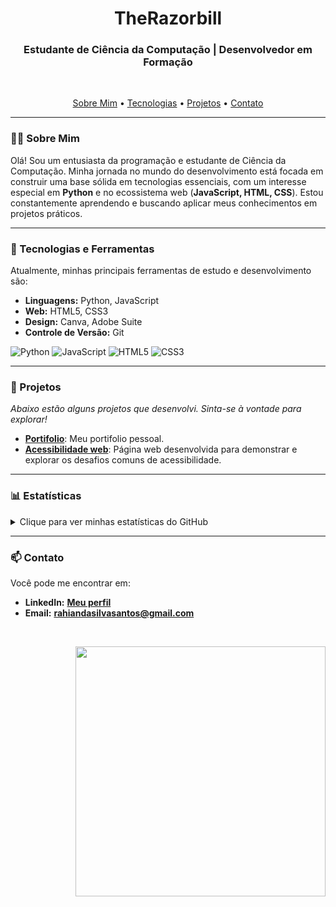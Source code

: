 <h1 align="center">TheRazorbill</h1>
<h3 align="center">Estudante de Ciência da Computação | Desenvolvedor em Formação</h3>

<br>

<p align="center">
  <a href="#-sobre-mim">Sobre Mim</a> •
  <a href="#-tecnologias">Tecnologias</a> •
  <a href="#-projetos">Projetos</a> •
  <a href="#-contato">Contato</a>
</p>

---

### 👨‍💻 Sobre Mim

Olá! Sou um entusiasta da programação e estudante de Ciência da Computação. Minha jornada no mundo do desenvolvimento está focada em construir uma base sólida em tecnologias essenciais, com um interesse especial em **Python** e no ecossistema web (**JavaScript, HTML, CSS**). Estou constantemente aprendendo e buscando aplicar meus conhecimentos em projetos práticos.

---

### 🚀 Tecnologias e Ferramentas

Atualmente, minhas principais ferramentas de estudo e desenvolvimento são:

- **Linguagens:** Python, JavaScript
- **Web:** HTML5, CSS3
- **Design:** Canva, Adobe Suite
- **Controle de Versão:** Git

<p>
  <img src="https://img.shields.io/badge/python-3670A0?style=for-the-badge&logo=python&logoColor=ffdd54" alt="Python">
  <img src="https://img.shields.io/badge/javascript-%23323330.svg?style=for-the-badge&logo=javascript&logoColor=%23F7DF1E" alt="JavaScript">
  <img src="https://img.shields.io/badge/html5-%23E34F26.svg?style=for-the-badge&logo=html5&logoColor=white" alt="HTML5">
  <img src="https://img.shields.io/badge/css3-%231572B6.svg?style=for-the-badge&logo=css3&logoColor=white" alt="CSS3">
</p>

---

### 📂 Projetos
*Abaixo estão alguns projetos que desenvolvi. Sinta-se à vontade para explorar!*

-   **[Portifolio](https://github.com/TheRazorbill/meu-portfolio)**: Meu portifolio pessoal.
-   **[Acessibilidade web](https://github.com/TheRazorbill/Acessibilidade-Web-2.0)**: Página web desenvolvida para demonstrar e explorar os desafios comuns de acessibilidade.

---

### 📊 Estatísticas

<details>
  <summary>Clique para ver minhas estatísticas do GitHub</summary>
  <br>
  <p align="center">
    <img src="https://nirzak-streak-stats.vercel.app/?user=TheRazorbill&theme=dark&hide_border=false" />
    <br>
    <img src="https://github-readme-stats.vercel.app/api/top-langs/?username=TheRazorbill&theme=dark&hide_border=false&include_all_commits=false&count_private=false&layout=compact" />
  </p>
</details>

---

### 📫 Contato

Você pode me encontrar em:

- **LinkedIn:** **[Meu perfil]([https://www.linkedin.com/in/SEU_USUARIO_LINKEDIN](https://www.linkedin.com/in/rahian-s-s/))**
- **Email:** **[rahiandasilvasantos@gmail.com](mailto:seu.email@exemplo.com)**

<br>
<p align="right">
  <img src="https://quotes-github-readme.vercel.app/api?type=horizontal&theme=radical" width="400" />
</p>
